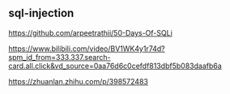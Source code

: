 ## sql-injection

https://github.com/arpeetrathii/50-Days-Of-SQLi

https://www.bilibili.com/video/BV1WK4y1r74d?spm_id_from=333.337.search-card.all.click&vd_source=0aa76d6c0cefdf813dbf5b083daafb6a

https://zhuanlan.zhihu.com/p/398572483


